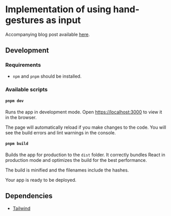# Implementation of using hand-gestures as input

Accompanying blog post available [here](https://peterpf.dev/projects/control-video-player-with-hand-gestures/).

## Development

### Requirements

- `npm` and `pnpm` should be installed.

### Available scripts

#### `pnpm dev`

Runs the app in development mode.
Open [https://localhost:3000](https://localhost:3000) to view it in the browser.

The page will automatically reload if you make changes to the code.
You will see the build errors and lint warnings in the console.

#### `pnpm build`

Builds the app for production to the `dist` folder.
It correctly bundles React in production mode and optimizes the build for the best performance.

The build is minified and the filenames include the hashes.

Your app is ready to be deployed.

## Dependencies

- [Tailwind](https://tailwindui.com/)
